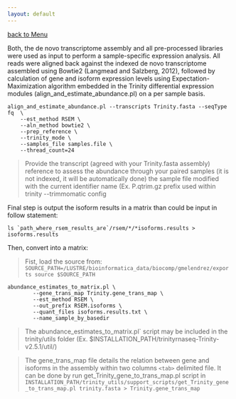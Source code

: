 ```yaml
---
layout: default
---
```

[back to Menu](../)

Both, the de novo transcriptome assembly and all pre-processed libraries were used as input to perform a sample-specific expression analysis. All reads were aligned back against the indexed de novo transcriptome assembled using Bowtie2 (Langmead and Salzberg, 2012), followed by calculation of gene and isoform expression levels using Expectation-Maximization algorithm embedded in the Trinity differential expression modules (align_and_estimate_abundance.pl) on a per sample basis.

```shell
align_and_estimate_abundance.pl --transcripts Trinity.fasta --seqType fq  \
    --est_method RSEM \
    --aln_method bowtie2 \
    --prep_reference \
    --trinity_mode \
    --samples_file samples.file \
    --thread_count=24

```

>  Provide the transcript (agreed with your Trinity.fasta assembly) reference to assess the abundance through your paired samples (it is not indexed, it will be automatically done)
> the sample file modified with the current identifier name (Ex. P.qtrim.gz prefix used within trinity --trimmomatic config

Final step is output the isoform results in a matrix than could be input in follow statement:

```
ls `path_where_rsem_results_are`/rsem/*/*isoforms.results > isoforms.results
```

Then, convert into a matrix:

> Fist, load the source from: `SOURCE_PATH=/LUSTRE/bioinformatica_data/biocomp/gmelendrez/exports
source $SOURCE_PATH` 

```
abundance_estimates_to_matrix.pl \
        --gene_trans_map Trinity.gene_trans_map \
        --est_method RSEM \
        --out_prefix RSEM.isoforms \
        --quant_files isoforms.results.txt \
        --name_sample_by_basedir
```
> The abundance_estimates_to_matrix.pl` script may be included in the trinity/utils folder (Ex. $INSTALLATION_PATH/trinityrnaseq-Trinity-v2.5.1/util/)

> The gene_trans_map file details the relation between gene and isoforms in the assembly within two columns `<tab>` delimited file. It can be done by run get_Trinity_gene_to_trans_map.pl script in `INSTALLATION_PATH/trinity_utils/support_scripts/get_Trinity_gene_to_trans_map.pl trinity.fasta > Trinity.gene_trans_map`

